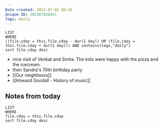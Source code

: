 ```yaml
---
Date created: 2023-07-02 08:41
Unique ID: 202307020841
Tags: daily
---
```

``` dataview
LIST
WHERE 
((file.cday = this.file.cday - dur(1 day)) OR (file.cday = this.file.cday + dur(1 day))) AND contains(tags,"daily")
sort file.cday desc
```
- nice visit of Venkat and Smita. The kids were happy with the pizza and the icecream.
- then Sandra's 70th birthday party
- [[Our neighbours]]
- [[Howard Goodall - History of music]]

## Notes from today
``` dataview
LIST
WHERE 
file.cday = this.file.cday
sort file.cday desc
```
